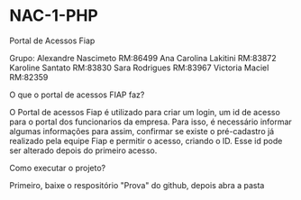 # NAC-1-PHP
Portal de Acessos Fiap


Grupo:
Alexandre Nascimeto RM:86499
Ana Carolina Lakitini RM:83872
Karoline Santato RM:83830
Sara Rodrigues RM:83967
Victoria Maciel RM:82359

O que o portal de acessos FIAP faz?

O Portal de acessos Fiap é utilizado para criar um login, um id de acesso para o portal dos funcionarios da empresa. Para isso, é necessário informar algumas informações para assim, confirmar se existe o pré-cadastro já realizado pela equipe Fiap e permitir o acesso, criando o ID.  Esse id pode ser alterado depois do primeiro acesso. 

Como executar o projeto? 

Primeiro, baixe o respositório "Prova" do github, depois abra a pasta  

